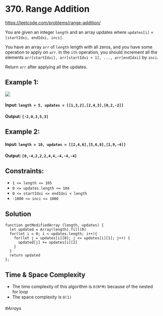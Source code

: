 # 370. Range Addition
https://leetcode.com/problems/range-addition/

You are given an integer `length` and an array updates where `updates[i]` = `[startIdxi, endIdxi, inci]`.

You have an array `arr` of `length` length with all zeros, and you have some operation to apply on `arr`. In the `ith` operation, you should increment all the elements `arr[startIdxi], arr[startIdxi + 1], ..., arr[endIdxi]` by `inci`.

Return `arr` after applying all the updates.

 

## Example 1:
![](https://assets.leetcode.com/uploads/2021/03/27/rangeadd-grid.jpg)
#### Input: `length = 5, updates = [[1,3,2],[2,4,3],[0,2,-2]]`
#### Output: `[-2,0,3,5,3]`
## Example 2:
#### Input: `length = 10, updates = [[2,4,6],[5,6,8],[1,9,-4]]`
#### Output: `[0,-4,2,2,2,4,4,-4,-4,-4]`
 

## Constraints:

- `1 <= length <= 105`
- `0 <= updates.length <= 104`
- `0 <= startIdxi <= endIdxi < length`
- `-1000 <= inci <= 1000`

## Solution 
````
function getModifiedArray (length, updates) {
  let updated = Array(length).fill(0)
  for(let i = 0; i < updates.length; i++){
    for(let j = updates[i][0]; j <= updates[i][1]; j++) {
      updated[j] += updates[i][2]
    }
  }
  return updated  
};
````

## Time & Space Complexity
- The time complexity of this algorithm is `O(N*M)` because of the nested for loop
- The space complexity is `O(1)`

###### #Arrays
